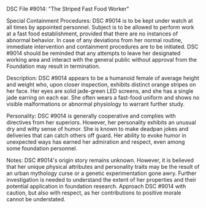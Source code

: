 DSC File #9014: "The Striped Fast Food Worker"

Special Containment Procedures:
DSC #9014 is to be kept under watch at all times by appointed personnel. Subject is to be allowed to perform work at a fast food establishment, provided that there are no instances of abnormal behavior. In case of any deviations from her normal routine, immediate intervention and containment procedures are to be initiated. DSC #9014 should be reminded that any attempts to leave her designated working area and interact with the general public without approval from the Foundation may result in termination.

Description:
DSC #9014 appears to be a humanoid female of average height and weight who, upon closer inspection, exhibits distinct orange stripes on her face. Her eyes are solid jade-green LED screens, and she has a single jade earring on each ear. She often wears a fast-food uniform and shows no visible malformations or abnormal physiology to warrant further study.

Personality:
DSC #9014 is generally cooperative and complies with directives from her superiors. However, her personality exhibits an unusual dry and witty sense of humor. She is known to make deadpan jokes and deliveries that can catch others off guard. Her ability to evoke humor in unexpected ways has earned her admiration and respect, even among some foundation personnel.

Notes:
DSC #9014's origin story remains unknown. However, it is believed that her unique physical attributes and personality traits may be the result of an urban mythology curse or a genetic experimentation gone awry. Further investigation is needed to understand the extent of her properties and their potential application in foundation research. Approach DSC #9014 with caution, but also with respect, as her contributions to positive morale cannot be understated.